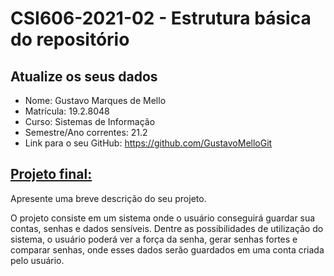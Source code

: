 # **CSI606-2021-02 - Estrutura básica do repositório**

## Atualize os seus dados

- Nome: Gustavo Marques de Mello
- Matrícula: 19.2.8048
- Curso: Sistemas de Informação
- Semestre/Ano correntes: 21.2
- Link para o seu GitHub: https://github.com/GustavoMelloGit

## [Projeto final:](./Projeto/README.md)

Apresente uma breve descrição do seu projeto.

  O projeto consiste em um sistema onde o usuário conseguirá guardar sua contas, senhas e dados sensíveis. Dentre as possibilidades de utilização do sistema, o usuário poderá ver a força da senha, gerar senhas fortes e comparar senhas, onde esses dados serão guardados em uma conta criada pelo usuário. 
